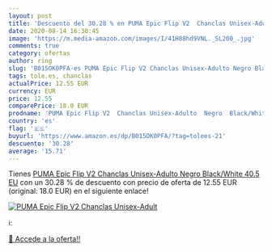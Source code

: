 ```yaml
---
layout: post
title: 'Descuento del 30.28 % en PUMA Epic Flip V2  Chanclas Unisex-Adult'
date: 2020-08-14 16:30:45
image: 'https://m.media-amazon.com/images/I/41H88hd9VNL._SL200_.jpg'
comments: true
category: ofertas
author: ring
slug: 'B015OK0PFA-es PUMA Epic Flip V2 Chanclas Unisex-Adulto Negro Black/White...'
tags: tole.es, chanclas
actualPrice: 12.55 EUR
currency: EUR
price: 12.55
comparePrice: 18.0 EUR
prodname: 'PUMA Epic Flip V2  Chanclas Unisex-Adulto  Negro  Black/White   40.5 EU'
country: 'es'
flag: '🇪🇸'
buyurl: 'https://www.amazon.es/dp/B015OK0PFA/?tag=tolees-21'
descuento: '30.28'
average: '15.71'
---
```


Tienes [PUMA Epic Flip V2  Chanclas Unisex-Adulto  Negro  Black/White   40.5 EU](https://www.amazon.es/dp/B015OK0PFA/?tag=tolees-21) con un 30.28 % de descuento con precio de oferta de 12.55 EUR (original: 18.0 EUR) en el siguiente enlace!

[![PUMA Epic Flip V2  Chanclas Unisex-Adult](https://m.media-amazon.com/images/I/41H88hd9VNL._SL200_.jpg)](https://www.amazon.es/dp/B015OK0PFA/?tag=tolees-21)

ℹ️:


[🛒 Accede a la oferta!!](https://www.amazon.es/dp/B015OK0PFA/?tag=tolees-21)
